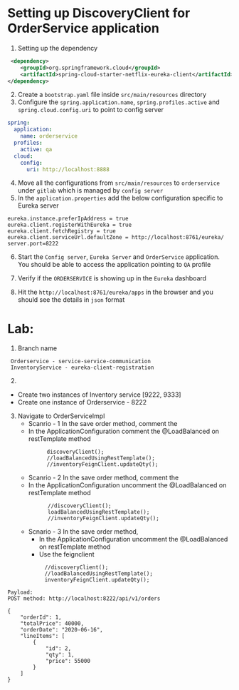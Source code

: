 # Setting up DiscoveryClient for OrderService application
1. Setting up the dependency
```xml
 <dependency>
    <groupId>org.springframework.cloud</groupId>
    <artifactId>spring-cloud-starter-netflix-eureka-client</artifactId>
</dependency>
```
2. Create a `bootstrap.yaml` file inside `src/main/resources` directory
3. Configure the `spring.application.name`, `spring.profiles.active` and `spring.cloud.config.uri` to point to config server
```yaml
spring:
  application:
    name: orderservice
  profiles:
    active: qa
  cloud:
    config:
      uri: http://localhost:8888
```
4. Move all the configurations from `src/main/resources` to `orderservice` under `gitlab` which is managed by `config server`
5. In the `application.properties` add the below configuration specific to Eureka server
```properties
eureka.instance.preferIpAddress = true
eureka.client.registerWithEureka = true
eureka.client.fetchRegistry = true
eureka.client.serviceUrl.defaultZone = http://localhost:8761/eureka/
server.port=8222
```

6. Start the `Config server`, `Eureka Server` and `OrderService` application. You should be able to access the application pointing to `QA` profile

7. Verify if the `ORDERSERVICE` is showing up in the `Eureka` dashboard

8. Hit the `http://localhost:8761/eureka/apps` in the browser and you should see the details in `json` format

Lab:
===

1. Branch name 

```
 Orderservice - service-service-communication
 InventoryService - eureka-client-registration 
```

2. 
 - Create two instances of Inventory service  [9222, 9333]        
 -   Create one instance of Orderservice - 8222

3. Navigate to OrderServiceImpl
   - Scanrio - 1  In the save order method, comment the 
   - In the ApplicationConfiguration comment the @LoadBalanced on restTemplate method 
   ```
            discoveryClient();
            //loadBalancedUsingRestTemplate();
            //inventoryFeignClient.updateQty();
    ```
    - Scanrio - 2  In the save order method, comment the 
    - In the ApplicationConfiguration uncomment the @LoadBalanced on restTemplate method 
      ```
            //discoveryClient();
            loadBalancedUsingRestTemplate();
            //inventoryFeignClient.updateQty();
      ```   
    - Scnario - 3 In the save order method,
       - In the ApplicationConfiguration uncomment the @LoadBalanced on restTemplate method 
       - Use the feignclient
       ```
            //discoveryClient();
            //loadBalancedUsingRestTemplate();
            inventoryFeignClient.updateQty();
        ```    

```
Payload:
POST method: http://localhost:8222/api/v1/orders
```
```
{
    "orderId": 1,
    "totalPrice": 40000,
    "orderDate": "2020-06-16",
    "lineItems": [
        {
            "id": 2,
            "qty": 1,
            "price": 55000
        }
    ]
}
```            
